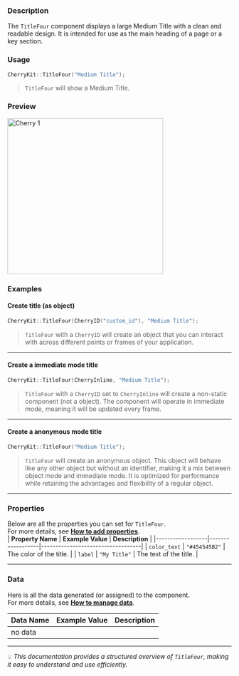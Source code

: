 ### Description  
The `TitleFour` component displays a large Medium Title with a clean and readable design. It is intended for use as the main heading of a page or a key section.

### Usage  
```cpp
CherryKit::TitleFour("Medium Title");
```
> `TitleFour` will show a Medium Title.  

### Preview
<img src="https://static.infinite.si/cherrydocs/1.3/all/imgs/components_references/buttons_button_h4.png" alt="Cherry 1" width="350">

### Examples 
#### Create title (as object)
```cpp
CherryKit::TitleFour(CherryID("custom_id"), "Medium Title");
```
> `TitleFour` with a `CherryID` will create an object that you can interact with across different points or frames of your application.

---

#### Create a immediate mode title
```cpp
CherryKit::TitleFour(CherryInline, "Medium Title");
```
> `TitleFour` with a `CherryID` set to `CherryInline` will create a non-static component (not a object). The component will operate in immediate mode, meaning it will be updated every frame.

---
#### Create a anonymous mode title
```cpp
CherryKit::TitleFour("Medium Title");
```
> `TitleFour` will create an anonymous object. This object will behave like any other object but without an identifier, making it a mix between object mode and immediate mode. It is optimized for performance while retaining the advantages and flexibility of a regular object.

---
### Properties  
Below are all the properties you can set for `TitleFour`.  
For more details, see **[How to add properties]()**.  
| **Property Name** | **Example Value**  | **Description**                   |
|------------------|------------------|-----------------------------------|
| `color_text`       | `"#454545B2"`      | The color of the title. |
| `label`       | `"My Title"`      | The text of the title. |

---

### Data  
Here is all the data generated (or assigned) to the component.  
For more details, see **[How to manage data]()**.  

| **Data Name** | **Example Value**  | **Description**                   |
|------------------|------------------|-----------------------------------|
| no data |

---


💡 *This documentation provides a structured overview of `TitleFour`, making it easy to understand and use efficiently.*  
